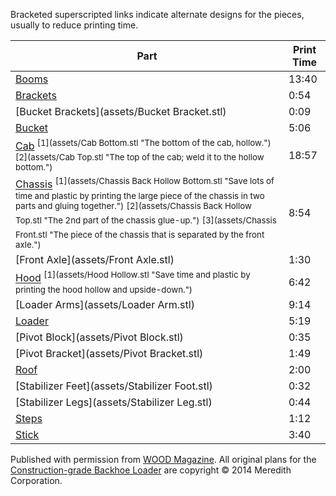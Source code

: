 Bracketed superscripted links indicate alternate designs for the pieces, usually to reduce printing time.

| Part | Print Time |
|------|------------|
| [Booms](assets/Boom.stl) | 13:40 |
| [Brackets](assets/Bracket.stl) | 0:54 |
| [Bucket Brackets](assets/Bucket Bracket.stl) | 0:09 |
| [Bucket](assets/Bucket.stl) | 5:06 |
| [Cab](assets/Cab.stl) <sup>[1](assets/Cab Bottom.stl "The bottom of the cab, hollow.")</sup> <sup>[2](assets/Cab Top.stl "The top of the cab; weld it to the hollow bottom.")</sup> | 18:57 |
| [Chassis](assets/Chassis.stl) <sup>[1](assets/Chassis Back Hollow Bottom.stl "Save lots of time and plastic by printing the large piece of the chassis in two parts and gluing together.")</sup> <sup>[2](assets/Chassis Back Hollow Top.stl "The 2nd part of the chassis glue-up.")</sup> <sup>[3](assets/Chassis Front.stl "The piece of the chassis that is separated by the front axle.")</sup> | 8:54 |
| [Front Axle](assets/Front Axle.stl) | 1:30 |
| [Hood](assets/Hood.stl) <sup>[1](assets/Hood Hollow.stl "Save time and plastic by printing the hood hollow and upside-down.")</sup> | 6:42 |
| [Loader Arms](assets/Loader Arm.stl) | 9:14 |
| [Loader](assets/Loader.stl) | 5:19 |
| [Pivot Block](assets/Pivot Block.stl) | 0:35 |
| [Pivot Bracket](assets/Pivot Bracket.stl) | 1:49 |
| [Roof](assets/Roof.stl) | 2:00 |
| [Stabilizer Feet](assets/Stabilizer Foot.stl) | 0:32 |
| [Stabilizer Legs](assets/Stabilizer Leg.stl) | 0:44 |
| [Steps](assets/Step.stl) | 1:12 |
| [Stick](assets/Stick.stl) | 3:40 |

Published with permission from [WOOD Magazine](http://www.woodmagazine.com/). All original plans for the [Construction-grade Backhoe Loader](http://www.woodstore.net/cobalo.html) are copyright &copy; 2014 Meredith Corporation.
